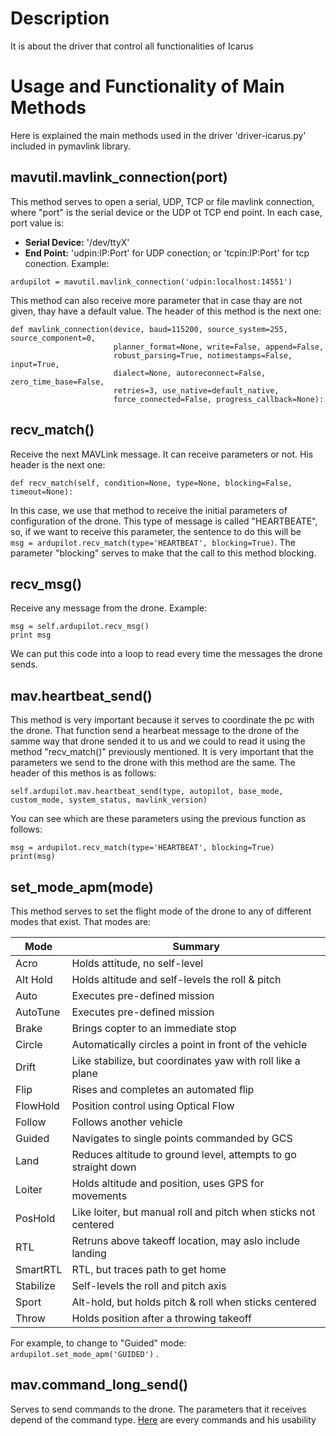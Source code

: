# Description
It is about the driver that control all functionalities of Icarus

# Usage and Functionality of Main Methods
Here is explained the main methods used in the driver 'driver-icarus.py' included in pymavlink library.
## mavutil.mavlink_connection(port)
This method serves to open a serial, UDP, TCP or file mavlink connection, where "port" is the serial device or 
the UDP ot TCP end point. In each case, port value is:
* **Serial Device:** '/dev/ttyX'
* **End Point:** 'udpin:IP:Port' for UDP conection; or 'tcpin:IP:Port' for tcp conection. 
Example:
```
ardupilot = mavutil.mavlink_connection('udpin:localhost:14551')
```
This method can also receive more parameter that in case thay are not given, thay have a default value. The header of this method is the next one:
```
def mavlink_connection(device, baud=115200, source_system=255, source_component=0,
                       planner_format=None, write=False, append=False,
                       robust_parsing=True, notimestamps=False, input=True,
                       dialect=None, autoreconnect=False, zero_time_base=False,
                       retries=3, use_native=default_native,
                       force_connected=False, progress_callback=None):
```

## recv_match()
Receive the next MAVLink message. It can receive parameters or not. His header is the next one:
```
def recv_match(self, condition=None, type=None, blocking=False, timeout=None):
```
In this case, we use that method to receive the initial parameters of configuration of the drone. This type of message is called "HEARTBEATE", so, if we want to receive this parameter, the sentence to do this will be                                              
``msg = ardupilot.recv_match(type='HEARTBEAT', blocking=True)``. The parameter "blocking" serves to make that the call to this method blocking. 

## recv_msg()
Receive any message from the drone. Example:
```
msg = self.ardupilot.recv_msg()
print msg
```
We can put this code into a loop to read every time the messages the drone sends.

## mav.heartbeat_send()
This method is very important because it serves to coordinate the pc with the drone. That function send a hearbeat message to the drone of the samme way that drone sended it to us and we could to read it using the method "recv_match()" previously mentioned. It is very important that the parameters we send to the drone with this method are the same. The header of this methos is as follows:
```
self.ardupilot.mav.heartbeat_send(type, autopilot, base_mode, custom_mode, system_status, mavlink_version)
```
You can see which are these parameters using the previous function as follows:
```
msg = ardupilot.recv_match(type='HEARTBEAT', blocking=True)
print(msg)
```
## set_mode_apm(mode)
This method serves to set the flight mode of the drone to any of different modes that exist. That modes are:

| Mode | Summary |
| ---- | ------- |
| Acro |  Holds attitude, no self-level   |
| Alt Hold |  Holds altitude and self-levels the roll & pitch   |
| Auto |  Executes pre-defined mission   |
| AutoTune |  Executes pre-defined mission   |
| Brake |  Brings copter to an immediate stop   |
| Circle |  Automatically circles a point in front of the vehicle   |
| Drift |  Like stabilize, but coordinates yaw with roll like a plane   |
| Flip |  Rises and completes an automated flip   |
| FlowHold |  Position control using Optical Flow   |
| Follow |  Follows another vehicle   |
| Guided |  Navigates to single points commanded by GCS   |
| Land |  Reduces altitude to ground level, attempts to go straight down   |
| Loiter |  Holds altitude and position, uses GPS for movements   |
| PosHold |  Like loiter, but manual roll and pitch when sticks not centered   |
| RTL |  Retruns above takeoff location, may aslo include landing   |
| SmartRTL |  RTL, but traces path to get home   |
| Stabilize |  Self-levels the roll and pitch axis   |
| Sport |  Alt-hold, but holds pitch & roll when sticks centered   |
| Throw |  Holds position after a throwing takeoff   |

For example, to change to "Guided" mode: ``ardupilot.set_mode_apm('GUIDED')`` .

## mav.command_long_send()
Serves to send commands to the drone. The parameters that it receives depend of the command type. [Here](http://ardupilot.org/planner/docs/common-mavlink-mission-command-messages-mav_cmd.html#common-mavlink-mission-command-messages-mav-cmd) are every commands and his usability
